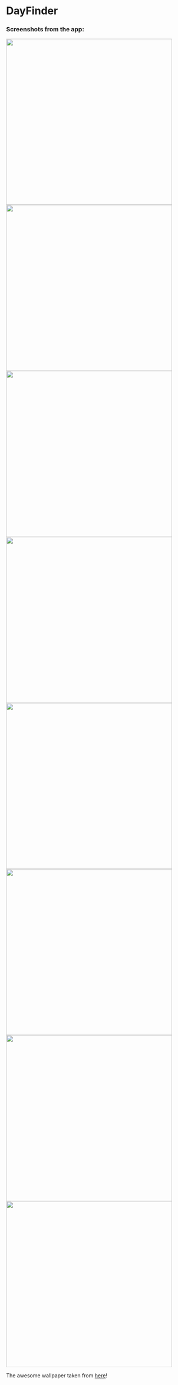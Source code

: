 # DayFinder

### Screenshots from the app:

<img src="https://user-images.githubusercontent.com/100102718/232262462-74b5712c-250b-4009-b7ed-e7f285f1a448.png" height="450">
<img src="https://user-images.githubusercontent.com/100102718/232262464-0156da26-4434-4fb7-a64f-e1b7de34c5db.png" height="450">
<img src="https://user-images.githubusercontent.com/100102718/232262467-68ddeb7d-c569-4d14-8fdb-08d2c8f71f6a.png" height="450">
<img src="https://user-images.githubusercontent.com/100102718/232262470-bd29144a-c23c-4169-8dc3-35c7a91b1882.png" height="450">
<img src="https://user-images.githubusercontent.com/100102718/232262472-fd7341aa-8c3c-4c1b-af0d-703dc41668a2.png" height="450">
<img src="https://user-images.githubusercontent.com/100102718/232262477-fa3180af-5c0c-4670-bc4b-0563fca84c09.png" height="450">
<img src="https://user-images.githubusercontent.com/100102718/232262480-a67ecacc-4411-4d6e-ba33-3fcf84d0ff48.png" height="450">
<img src="https://user-images.githubusercontent.com/100102718/232262486-5cc11248-f5fd-47d6-87ce-ff284c2b9c67.png" height="450">

The awesome wallpaper taken from [here](https://dynamicwallpaper.club/wallpaper/s4kq14rpszi)!
